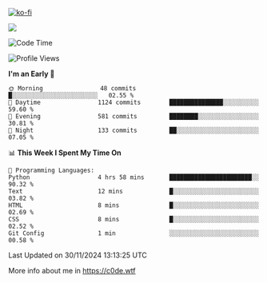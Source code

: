 [![ko-fi](https://ko-fi.com/img/githubbutton_sm.svg)](https://ko-fi.com/Z8Z4Y2LKX)

<a href="https://wakatime.com"><img src="https://wakatime.com/share/@c0dezin/b7f18a7c-ab3a-40b8-8bc7-b1b7bf71f1d6.svg" /></a>

<!--START_SECTION:waka-->
![Code Time](http://img.shields.io/badge/Code%20Time-150%20hrs%2034%20mins-blue)

![Profile Views](http://img.shields.io/badge/Profile%20Views-0-blue)

**I'm an Early 🐤** 

```text
🌞 Morning                48 commits          █░░░░░░░░░░░░░░░░░░░░░░░░   02.55 % 
🌆 Daytime                1124 commits        ███████████████░░░░░░░░░░   59.60 % 
🌃 Evening                581 commits         ████████░░░░░░░░░░░░░░░░░   30.81 % 
🌙 Night                  133 commits         ██░░░░░░░░░░░░░░░░░░░░░░░   07.05 % 
```


📊 **This Week I Spent My Time On** 

```text
💬 Programming Languages: 
Python                   4 hrs 58 mins       ███████████████████████░░   90.32 % 
Text                     12 mins             █░░░░░░░░░░░░░░░░░░░░░░░░   03.82 % 
HTML                     8 mins              █░░░░░░░░░░░░░░░░░░░░░░░░   02.69 % 
CSS                      8 mins              █░░░░░░░░░░░░░░░░░░░░░░░░   02.52 % 
Git Config               1 min               ░░░░░░░░░░░░░░░░░░░░░░░░░   00.58 % 
```


 Last Updated on 30/11/2024 13:13:25 UTC
<!--END_SECTION:waka-->

More info about me in https://c0de.wtf
